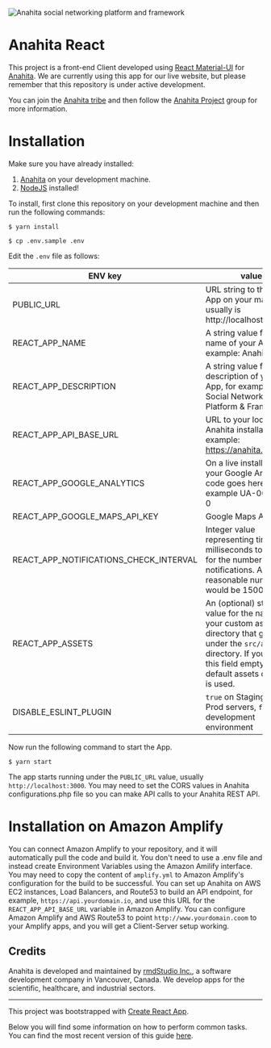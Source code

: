 ![Anahita social networking platform and framework](https://s3.ca-central-1.amazonaws.com/production.anahita.io/media/logos/homepage_logo.png)

# Anahita React

This project is a front-end Client developed using [React Material-UI](https://mui.com/) for [Anahita](https://github.com/anahitasocial/anahita). We are currently using this app for our live website, but please remember that this repository is under active development.

You can join the [Anahita tribe](https://www.anahita.io/pages/join) and then follow the [Anahita Project](https://www.anahita.io/groups/42242-anahita-project) group for more information.

# Installation

Make sure you have already installed:

1. [Anahita](https://github.com/anahitasocial/anahita) on your development machine.
1. [NodeJS](https://nodejs.org/) installed!

To install, first clone this repository on your development machine and then run the following commands:

`$ yarn install`

`$ cp .env.sample .env`

Edit the `.env` file as follows:

| ENV key | value |
| ------- | ----- |
| PUBLIC_URL | URL string to the Reac App on your machine. It usually is http://localhost:3000 |
| REACT_APP_NAME | A string value for the name of your App, for example: Anahita |
| REACT_APP_DESCRIPTION | A string value for the description of your App, for example: Social Networking Platform & Framework |
| REACT_APP_API_BASE_URL | URL to your local Anahita installation, for example: https://anahita.localhost |
| REACT_APP_GOOGLE_ANALYTICS | On a live installation, your Google Analytics code goes here, for example UA-000000-0  |
| REACT_APP_GOOGLE_MAPS_API_KEY | Google Maps API Key |
| REACT_APP_NOTIFICATIONS_CHECK_INTERVAL | Integer value representing time in milliseconds to check for the number of new notifications. A reasonable number would be 15000 |
| REACT_APP_ASSETS | An (optional) string value for the name of your custom assets directory that goes under the `src/assets/` directory. If you leave this field empty, the default assets directory is used. |
| DISABLE_ESLINT_PLUGIN | `true` on Staging and Prod servers, `false` for development environment |

Now run the following command to start the App.

`$ yarn start`

The app starts running under the `PUBLIC_URL` value, usually `http://localhost:3000`. You may need to set the CORS values in Anahita configurations.php file so you can make API calls to your Anahita REST API.

# Installation on Amazon Amplify

You can connect Amazon Amplify to your repository, and it will automatically pull the code and build it. You don't need to use a .env file and instead create Environment Variables using the Amazon Amilify interface. You may need to copy the content of `amplify.yml` to Amazon Amplify's configuration for the build to be successful. You can set up Anahita on AWS EC2 instances, Load Balancers, and Route53 to build an API endpoint, for example, `https://api.yourdomain.io`, and use this URL for the `REACT_APP_API_BASE_URL` variable in Amazon Amplify. You can configure Amazon Amplify and AWS Route53 to point `http://www.yourdomain.coom` to your Amplify apps, and you will get a Client-Server setup working.

## Credits

Anahita is developed and maintained by [rmdStudio Inc.](http://www.rmdstudio.com), a software development company in Vancouver, Canada. We develop apps for the scientific, healthcare, and industrial sectors.

---

This project was bootstrapped with [Create React App](https://github.com/facebookincubator/create-react-app).

Below you will find some information on how to perform common tasks.<br>
You can find the most recent version of this guide [here](https://github.com/facebookincubator/create-react-app/blob/master/packages/react-scripts/template/README.md).
